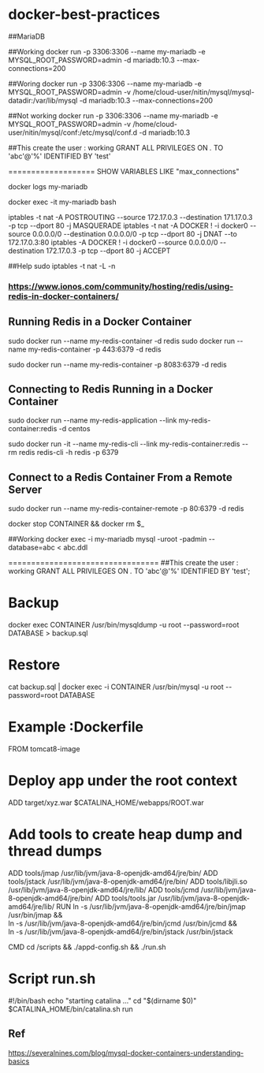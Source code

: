 # docker-best-practices
##MariaDB

##Working
docker run -p 3306:3306 --name my-mariadb -e MYSQL_ROOT_PASSWORD=admin -d mariadb:10.3 --max-connections=200

##Woring
docker run -p 3306:3306 --name my-mariadb -e MYSQL_ROOT_PASSWORD=admin -v /home/cloud-user/nitin/mysql/mysql-datadir:/var/lib/mysql -d mariadb:10.3 --max-connections=200

##Not working
docker run -p 3306:3306 --name my-mariadb -e MYSQL_ROOT_PASSWORD=admin -v /home/cloud-user/nitin/mysql/conf:/etc/mysql/conf.d -d mariadb:10.3 

##This create the user : working
GRANT ALL PRIVILEGES ON *.* TO 'abc'@'%' IDENTIFIED BY 'test'

===================
SHOW VARIABLES LIKE "max_connections"

docker logs my-mariadb

docker exec -it my-mariadb bash

iptables -t nat -A POSTROUTING --source 172.17.0.3 --destination 171.17.0.3 -p tcp --dport 80 -j MASQUERADE
iptables -t nat -A DOCKER ! -i docker0 --source 0.0.0.0/0 --destination 0.0.0.0/0 -p tcp --dport 80 -j DNAT --to 172.17.0.3:80
iptables -A DOCKER ! -i docker0 --source 0.0.0.0/0 --destination 172.17.0.3 -p tcp --dport 80 -j ACCEPT

##Help
sudo iptables -t nat -L -n


### https://www.ionos.com/community/hosting/redis/using-redis-in-docker-containers/
## Running Redis in a Docker Container
sudo docker run --name my-redis-container -d redis 
sudo docker run --name my-redis-container -p 443:6379 -d redis

sudo docker run --name my-redis-container -p 8083:6379 -d redis


## Connecting to Redis Running in a Docker Container
sudo docker run --name my-redis-application --link my-redis-container:redis -d centos

sudo docker run -it --name my-redis-cli --link my-redis-container:redis --rm redis redis-cli -h redis -p 6379

## Connect to a Redis Container From a Remote Server
sudo docker run --name my-redis-container-remote -p 80:6379 -d redis

docker stop CONTAINER && docker rm $_

##Working
docker exec -i my-mariadb mysql -uroot -padmin --database=abc < abc.ddl

=================================
##This create the user : working
GRANT ALL PRIVILEGES ON *.* TO 'abc'@'%' IDENTIFIED BY 'test';

# Backup
docker exec CONTAINER /usr/bin/mysqldump -u root --password=root DATABASE > backup.sql

# Restore
cat backup.sql | docker exec -i CONTAINER /usr/bin/mysql -u root --password=root DATABASE

# Example :Dockerfile

FROM tomcat8-image

# Deploy app under the root context
ADD target/xyz.war $CATALINA_HOME/webapps/ROOT.war

# Add tools to create heap dump and thread dumps
ADD tools/jmap /usr/lib/jvm/java-8-openjdk-amd64/jre/bin/
ADD tools/jstack /usr/lib/jvm/java-8-openjdk-amd64/jre/bin/
ADD tools/libjli.so /usr/lib/jvm/java-8-openjdk-amd64/jre/lib/
ADD tools/jcmd /usr/lib/jvm/java-8-openjdk-amd64/jre/bin/
ADD tools/tools.jar /usr/lib/jvm/java-8-openjdk-amd64/jre/lib/
RUN ln -s /usr/lib/jvm/java-8-openjdk-amd64/jre/bin/jmap /usr/bin/jmap && \
    ln -s /usr/lib/jvm/java-8-openjdk-amd64/jre/bin/jcmd /usr/bin/jcmd && \
    ln -s /usr/lib/jvm/java-8-openjdk-amd64/jre/bin/jstack /usr/bin/jstack

CMD cd /scripts && ./appd-config.sh && ./run.sh

# Script run.sh
#!/bin/bash
echo "starting catalina ..."
cd "$(dirname $0)"
$CATALINA_HOME/bin/catalina.sh run


## Ref
https://severalnines.com/blog/mysql-docker-containers-understanding-basics
